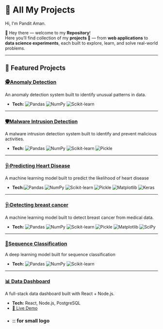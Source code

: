 # 🚀 All My Projects  

Hi, I'm Pandit Aman.

👋 Hey there — welcome to my **Repository**!  
Here you’ll find collection of my **projects 🚀** — from **web applications** to **data science experiments**, each built to explore, learn, and solve real-world problems.  
  

---

## 🌟 Featured Projects  

### [🕵️Anomaly Detection](https://github.com/Ah-am/Anomaly_Detection) 
An anomaly detection system built to identify unusual patterns in data.  
- **Tech:** ![Pandas](https://img.shields.io/badge/Pandas-150458?logo=pandas&logoColor=white) ![NumPy](https://img.shields.io/badge/NumPy-013243?logo=numpy&logoColor=white) ![Scikit-learn](https://img.shields.io/badge/Scikit--learn-F7931E?logo=scikit-learn&logoColor=white) 
          
---
### [🛡️Malware Intrusion Detection](https://github.com/Ah-am/malware-intrusion-detection)
A malware intrusion detection system built to identify and prevent malicious activities.
- **Tech:** ![Pandas](https://img.shields.io/badge/Pandas-150458?logo=pandas&logoColor=white)  ![NumPy](https://img.shields.io/badge/NumPy-013243?logo=numpy&logoColor=white)  ![Scikit-learn](https://img.shields.io/badge/Scikit--learn-F7931E?logo=scikit-learn&logoColor=white)  ![Pickle](https://img.shields.io/badge/Pickle-009688?logo=python&logoColor=white)    

---
### [🩺Predicting Heart Disease](https://github.com/Ah-am/Predicting-Heart-Disease-using-Neural-Networks)
A machine learning model built to predict the likelihood of heart disease
- **Tech:**![Pandas](https://img.shields.io/badge/Pandas-150458?logo=pandas&logoColor=white)  ![NumPy](https://img.shields.io/badge/NumPy-013243?logo=numpy&logoColor=white)  ![Scikit-learn](https://img.shields.io/badge/Scikit--learn-F7931E?logo=scikit-learn&logoColor=white)  ![Pickle](https://img.shields.io/badge/Pickle-009688?logo=python&logoColor=white)  ![Matplotlib](https://img.shields.io/badge/Matplotlib-11557c?logo=plotly&logoColor=white)  ![Keras](https://img.shields.io/badge/Keras-D00000?logo=keras&logoColor=white)  
  

---
### [🩺Detecting breast cancer](https://github.com/Ah-am/Detecting-breast-cancer-with-SVM-and-KNN)
A machine learning model built to detect breast cancer from medical data.
- **Tech:** ![Pandas](https://img.shields.io/badge/Pandas-150458?logo=pandas&logoColor=white)  ![NumPy](https://img.shields.io/badge/NumPy-013243?logo=numpy&logoColor=white)  ![Scikit-learn](https://img.shields.io/badge/Scikit--learn-F7931E?logo=scikit-learn&logoColor=white)  ![Pickle](https://img.shields.io/badge/Pickle-009688?logo=python&logoColor=white)  ![Matplotlib](https://img.shields.io/badge/Matplotlib-11557c?logo=plotly&logoColor=white)  ![SciPy](https://img.shields.io/badge/SciPy-8CAAE6?logo=scipy&logoColor=white)  
  
 
---
### [🧬Sequence Classification](https://github.com/Ah-am/DNA-Sequence-Classification-using-Machine-Learning)
A deep learning model built for sequence classification
- **Tech:**  ![Pandas](https://img.shields.io/badge/Pandas-150458?logo=pandas&logoColor=white) ![NumPy](https://img.shields.io/badge/NumPy-013243?logo=numpy&logoColor=white) ![Scikit-learn](https://img.shields.io/badge/Scikit--learn-F7931E?logo=scikit-learn&logoColor=white)    
---
### [📊 Data Dashboard](https://github.com/yourname/project-1)  
A full-stack data dashboard built with React + Node.js.  
- **Tech:** React, Node.js, PostgreSQL  
- [🔗 Live Demo](https://example.com)
- ### :: for small logo

